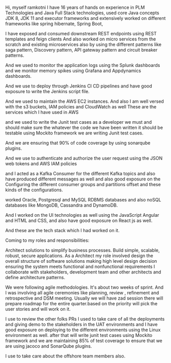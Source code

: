 Hi, myself ramkotni I have 16 years of hands on experience in PLM Technologies and Java Full Stack technologies, used core Java concepts JDK 8, JDK 11 and executor frameworks 
and extensively worked on different frameworks like spring hibernate, Spring Boot, 

I have exposed and consumed downstream REST endpoints using REST templates and feign clients And also worked on micro services from the scratch and existing microservices also by using the different patterns like saga pattern, Discovery pattern, API gateway pattern and circuit breaker patterns.

And we used to monitor the application logs using the Splunk dashboards and we monitor memory spikes using Grafana and Appdynamics dashboards.

And we use to deploy through Jenkins CI CD pipelines and have good exposure to write the Jenkins script file. 

And we used to maintain the AWS EC2 instances. And also I am well versed with the s3 buckets, IAM policies and CloudWatch as well These are the services which I have used in AWS 

and we used to write the Junit test cases as a developer we must and should make sure the whatever the code we have been written it should be testable using Mockito framework we are writing Junit test cases. 

And we are ensuring that 90% of code coverage by using sonarqube plugins.

And we use to authenticate and authorize the user request using the JSON web tokens and AWS IAM policies 

and I acted as a Kafka Consumer for the different Kafka topics and also have produced different messages as well and also good exposure on the Configuring the different consumer groups and partitions offset and these kinds of the configurations.

worked Oracle, Postgresql and MySQL RDBMS databases and also noSQL databases like MongoDB, Cassandra and DynamoDB.

And I worked on the UI technologies as well using the JavaScript Angular and HTML and CSS, and also have good exposure on React js as well. 

And these are the tech stack which I had worked on it. 

Coming to my roles and responsibilities:

Architect solutions to simplify business processes. Build simple, scalable, robust, secure applications.
As a Architect my role involved design the overall structure of software solutions making high level design decision ensuring the system meets functional and nonfunctional requirements
I collaborate with stakeholders, development team and other architects and define architecture patterns.


We were following agile methodologies. It's about two weeks of sprint. And I was involving all agile ceremonies like planning, review , refinement and retrospective and DSM meeting.
Usually we will have zad session there will prepare roadmap for the entire quarter.based on the priority will pick the user stories and will work on it.

I use to review the other folks PRs I used to take care of all the deployments and giving demo to the stakeholders in the UAT environments and I have good exposure on deploying to the different environments using the Linux environment as well.
after that will write junit test cases using Mockito framework and we are maintaining 85% of test coverage to ensure that we are using jacoco and SonarQube plugins.

I use to take care about the offshore team members also.
